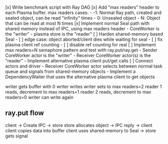 [x] Write benchmark script with Ray DAG
[x] Add "max readers" header to each Plasma buffer. max readers cases:
    - -1: Normal Ray path, created and sealed object, can be read "infinity" times
    - 0: Unsealed object
    - N: Object that can be read at most N times
[x] Implement normal Seal path with shared memory instead of IPC, using max readers header
    - CoreWorker is the "writer"
    - plasma store is the "reader"
[ ] Harden shared-memory based Seal
    - [ ] edge case: object aborted/client dies while waiting for seal
    - [ ] fix plasma client ref counting
    - [ ] disable ref counting for real
[ ] Implement max readers=N semaphore pattern and test with ray.put/ray.get
    - Sender CoreWorker actor is the "writer"
    - Receiver CoreWorker actor(s) is the "reader"
    - Implement alternative plasma client put/get calls
[ ] Connect actors and driver
    - Receiver CoreWorker actor selects between normal task queue and signals from shared-memory objects
        - Implement a DependencyWaiter that uses the alternative plasma client to get objects



writer gets buffer with 0
writer writes
writer sets to max readers=2
reader 1 reads, decrement to max readers=1
reader 2 reads, decrement to max readers=0
writer can write again


ray.put flow
------------
client -> Create IPC -> store
store allocates object -> IPC reply -> client
client copies data into buffer
client uses shared-memory to Seal -> store gets signal
